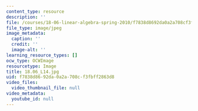 ```yaml
---
content_type: resource
description: ''
file: /courses/18-06-linear-algebra-spring-2010/f7838d8692da0a2a708cf3fbff2863d8_18.06_L14.jpg
file_type: image/jpeg
image_metadata:
  caption: ''
  credit: ''
  image-alt: ''
learning_resource_types: []
ocw_type: OCWImage
resourcetype: Image
title: 18.06_L14.jpg
uid: f7838d86-92da-0a2a-708c-f3fbff2863d8
video_files:
  video_thumbnail_file: null
video_metadata:
  youtube_id: null
---
```

